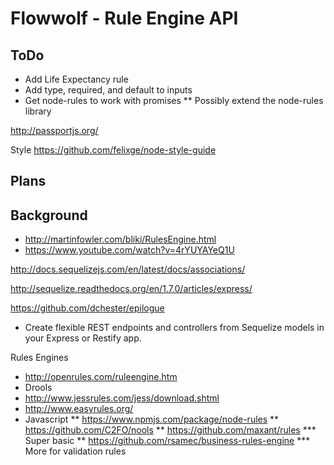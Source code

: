 # Flowwolf - Rule Engine API

## ToDo
* Add Life Expectancy rule
* Add type, required, and default to inputs
* Get node-rules to work with promises
** Possibly extend the node-rules library

http://passportjs.org/

Style
https://github.com/felixge/node-style-guide

## Plans


## Background
* http://martinfowler.com/bliki/RulesEngine.html
* https://www.youtube.com/watch?v=4rYUYAYeQ1U 

http://docs.sequelizejs.com/en/latest/docs/associations/

http://sequelize.readthedocs.org/en/1.7.0/articles/express/

https://github.com/dchester/epilogue
* Create flexible REST endpoints and controllers from Sequelize models in your Express or Restify app.



Rules Engines
* http://openrules.com/ruleengine.htm
* Drools
* http://www.jessrules.com/jess/download.shtml
* http://www.easyrules.org/
* Javascript
** https://www.npmjs.com/package/node-rules
** https://github.com/C2FO/nools
** https://github.com/maxant/rules
*** Super basic
** https://github.com/rsamec/business-rules-engine
*** More for validation rules